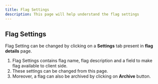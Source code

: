 ```yaml
---
title: Flag Settings
description: This page will help understand the flag settings
---
```


## Flag Settings
   Flag Setting can be changed by clicking on a **Settings** tab present in **flag details** page.

1. Flag Settings contains flag name, flag description and a field to make flag available to client side. 
2. These settings can be changed from this page. 
3. Moreover, a flag can also be archived by clicking on **Archive** button.